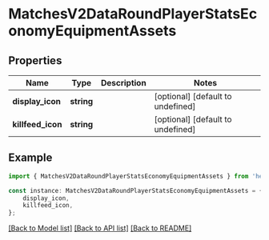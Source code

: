 # MatchesV2DataRoundPlayerStatsEconomyEquipmentAssets


## Properties

Name | Type | Description | Notes
------------ | ------------- | ------------- | -------------
**display_icon** | **string** |  | [optional] [default to undefined]
**killfeed_icon** | **string** |  | [optional] [default to undefined]

## Example

```typescript
import { MatchesV2DataRoundPlayerStatsEconomyEquipmentAssets } from 'henrikdev-api-client';

const instance: MatchesV2DataRoundPlayerStatsEconomyEquipmentAssets = {
    display_icon,
    killfeed_icon,
};
```

[[Back to Model list]](../README.md#documentation-for-models) [[Back to API list]](../README.md#documentation-for-api-endpoints) [[Back to README]](../README.md)
